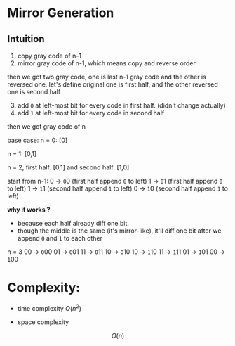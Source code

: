 # Mirror Generation

## Intuition

1. copy gray code of n-1
2. mirror gray code of n-1, which means copy and reverse order

then we got two gray code, one is last n-1 gray code and the other is reversed one.
let's define original one is first half, and the other reversed one is second half

3. add `0` at left-most bit for every code in first half. (didn't change actually)
4. add `1` at left-most bit for every code in second half

then we got gray code of n

base case: n = 0: [0]

n = 1: [0,1]

n = 2, first half: [0,1] and second half: [1,0]

start from n-1:
0 -> `0`0 (first half append `0` to left)
1 -> `0`1 (first half append `0` to left)
1 -> `1`1 (second half append `1` to left)
0 -> `1`0 (second half append `1` to left)

**why it works ?**

- because each half already diff one bit.
- though the middle is the same (it's mirror-like), it'll diff one bit after we append `0` and `1` to each other

n = 3
00 -> `0`00
01 -> `0`01
11 -> `0`11
10 -> `0`10
10 -> `1`10
11 -> `1`11
01 -> `1`01
00 -> `1`00

# Complexity:

- time complexity
$O(n^2)$

- space complexity

$$O(n)$$